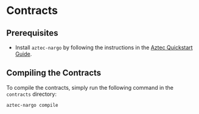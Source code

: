 # Contracts

## Prerequisites
- Install `aztec-nargo` by following the instructions in the [Aztec Quickstart Guide](https://docs.aztec.network/guides/developer_guides/getting_started/quickstart).

## Compiling the Contracts
To compile the contracts, simply run the following command in the `contracts` directory:
```bash
aztec-nargo compile
```